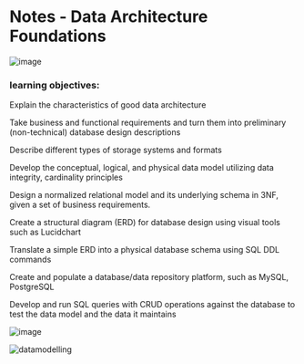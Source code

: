 
# Notes - Data Architecture Foundations


![image](https://user-images.githubusercontent.com/68102477/119764114-2f4ff900-bef4-11eb-9c17-c98fa59fecc3.png)



### learning objectives:

Explain the characteristics of good data architecture

Take business and functional requirements and turn them into preliminary (non-technical) database design descriptions

Describe different types of storage systems and formats

Develop the conceptual, logical, and physical data model utilizing data integrity, cardinality principles

Design a normalized relational model and its underlying schema in 3NF, given a set of business requirements.

Create a structural diagram (ERD) for database design using visual tools such as Lucidchart

Translate a simple ERD into a physical database schema using SQL DDL commands

Create and populate a database/data repository platform, such as MySQL, PostgreSQL

Develop and run SQL queries with CRUD operations against the database to test the data model and the data it maintains


![image](https://user-images.githubusercontent.com/68102477/119766250-0b8eb200-bef8-11eb-8af6-1851416a84d8.png)

![datamodelling](https://user-images.githubusercontent.com/68102477/121794559-98ea3a00-cc4c-11eb-8ef0-06c0f43acfae.png)
